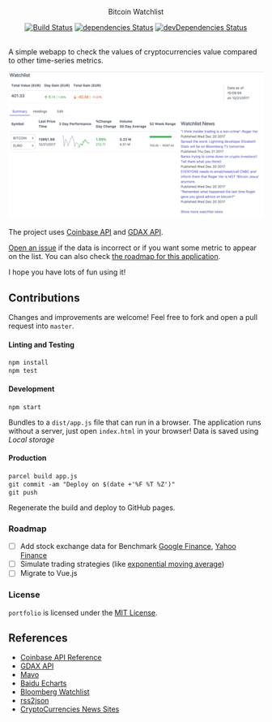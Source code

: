 <p align="center">
  Bitcoin Watchlist
</p>

<p align="center">
  <a href="http://travis-ci.org/mycaule/portfolio"><img src="https://api.travis-ci.org/mycaule/portfolio.svg?branch=master" alt="Build Status"></a>
  <a href="https://david-dm.org/mycaule/portfolio"><img src="https://david-dm.org/mycaule/portfolio/status.svg" alt="dependencies Status"></a>
  <a href="https://david-dm.org/mycaule/portfolio?type=dev"><img src="https://david-dm.org/mycaule/portfolio/dev-status.svg" alt="devDependencies Status"></a>
  <br>
  <br>
</p>

A simple webapp to check the values of cryptocurrencies value compared to other time-series metrics.

![Screenshot](img/Screenshot.png)

The project uses [Coinbase API](https://coinbase.com) and [GDAX API](https://docs.gdax.com/#market-data).

[Open an issue](https://github.com/mycaule/portfolio/issues) if the data is incorrect or if you want some metric to appear on the list. You can also check [the roadmap for this application](#user-content-roadmap).

I hope you have lots of fun using it!

## Contributions

Changes and improvements are welcome! Feel free to fork and open a pull request into `master`.

#### Linting and Testing
```
npm install
npm test
```

#### Development
```
npm start
```

Bundles to a `dist/app.js` file that can run in a browser. The application runs without a server, just open `index.html` in your browser! Data is saved using *Local storage*

#### Production
```
parcel build app.js
git commit -am "Deploy on $(date +'%F %T %Z')"
git push
```

Regenerate the build and deploy to GitHub pages.

### Roadmap

- [ ] Add stock exchange data for Benchmark [Google Finance](https://github.com/pilwon/node-google-finance), [Yahoo Finance](https://github.com/pilwon/node-yahoo-finance)
- [ ] Simulate trading strategies (like [exponential moving average](https://github.com/pirate/bitcoin-trader))
- [ ] Migrate to Vue.js

### License

`portfolio` is licensed under the [MIT License](https://github.com/mycaule/portfolio/blob/master/LICENSE).

## References

* [Coinbase API Reference](https://developers.coinbase.com/api/v2#data-endpoints)
* [GDAX API](https://docs.gdax.com/#market-data)
* [Mavo](https://mavo.io/)
* [Baidu Echarts](https://github.com/ecomfe/echarts)
* [Bloomberg Watchlist](https://www.bloomberg.com/markets/watchlist)
* [rss2json](https://rss2json.com/google-feed-api-alternative)
* [CryptoCurrencies News Sites](https://www.reddit.com/r/CryptoCurrency/comments/6y8tbx/rss_feeds_cryptocurrencies_news_sites/)
